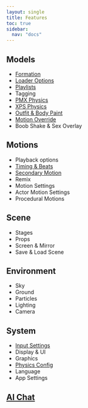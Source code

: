 ```yaml
---
layout: single
title: Features
toc: true
sidebar:
  nav: "docs"
---
```


## Models
* [Formation](/dancexr/features/formation)
* [Loader Options](/dancexr/features/loader_options)
* [Playlists](/dancexr/features/actor_playlist)
* Tagging
* [PMX Physics](/dancexr/features/pmx_physics)
* [XPS Physics](/dancexr/features/xps_physics)
* [Outfit & Body Paint](/dancexr/features/outfit_body_paint)
* [Motion Override](/dancexr/features/motion_override)
* Boob Shake & Sex Overlay

## Motions
* Playback options
* [Timing & Beats](/dancexr/music_timing)
* [Secondary Motion](/dancexr/features/secondary_motion)
* Remix
* Motion Settings
* Actor Motion Settings
* Procedural Motions

## Scene
* Stages
* Props
* Screen & Mirror
* Save & Load Scene

## Environment
* Sky
* Ground
* Particles
* Lighting
* Camera

## System
* [Input Settings](/dancexr/controls)
* Display & UI
* Graphics
* [Physics Config](/dancexr/features/system_physics)
* Language
* App Settings

## [AI Chat](/dancexr/ai_chat)


